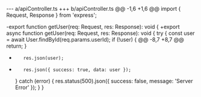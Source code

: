 --- a/apiController.ts
+++ b/apiController.ts
@@ -1,6 +1,6 @@
 import { Request, Response } from 'express';

-export function getUser(req: Request, res: Response): void {
+export async function getUser(req: Request, res: Response): void {
     try {
         const user = await User.findById(req.params.userId);
         if (!user) {
@@ -8,7 +8,7 @@
             return;
         }
-        res.json(user);
+        res.json({ success: true, data: user });
     } catch (error) {
         res.status(500).json({ success: false, message: 'Server Error' });
     }
 }
